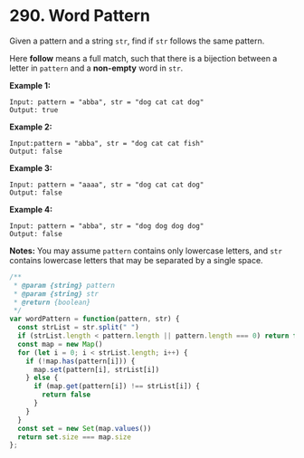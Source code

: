 # 290. Word Pattern

Given a pattern and a string `str`, find if `str` follows the same pattern.

Here **follow** means a full match, such that there is a bijection between a letter in `pattern` and a **non-empty** word in `str`.

**Example 1:**
```
Input: pattern = "abba", str = "dog cat cat dog"
Output: true
```
**Example 2:**
```
Input:pattern = "abba", str = "dog cat cat fish"
Output: false
```
**Example 3:**
```
Input: pattern = "aaaa", str = "dog cat cat dog"
Output: false
```
**Example 4:**
```
Input: pattern = "abba", str = "dog dog dog dog"
Output: false
```

**Notes:**
You may assume `pattern` contains only lowercase letters, and `str` contains lowercase letters that may be separated by a single space.

```javascript
/**
 * @param {string} pattern
 * @param {string} str
 * @return {boolean}
 */
var wordPattern = function(pattern, str) {
  const strList = str.split(" ")
  if (strList.length < pattern.length || pattern.length === 0) return false
  const map = new Map()  
  for (let i = 0; i < strList.length; i++) {
    if (!map.has(pattern[i])) {
      map.set(pattern[i], strList[i])
    } else {
      if (map.get(pattern[i]) !== strList[i]) {
        return false
      }
    }
  }
  const set = new Set(map.values())
  return set.size === map.size
};

```
